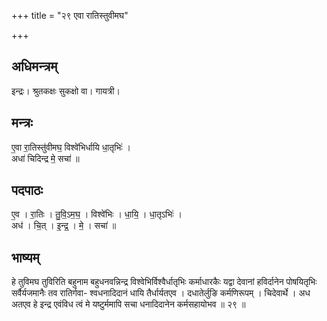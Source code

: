+++
title = "२९ एवा रातिस्तुवीमघ"

+++
## अधिमन्त्रम्
इन्द्रः। श्रुतकक्षः सुकक्षो वा। गायत्री।

## मन्त्रः
ए॒वा रा॒तिस्तु॑वीमघ॒ विश्वे॑भिर्धायि धा॒तृभिः॑ ।  
अधा॑ चिदिन्द्र मे॒ सचा॑ ॥

## पदपाठः
ए॒व । रा॒तिः । तु॒वि॒ऽम॒घ॒ । विश्वे॑भिः । धा॒यि॒ । धा॒तृऽभिः॑ ।  
अध॑ । चि॒त् । इ॒न्द्र॒ । मे॒ । सचा॑ ॥

## भाष्यम्
हे तुविमघ तुविरिति बहुनाम बहुधनवन्निन्द्र विश्वेभिर्विश्वैर्धातृभिः कर्माधारकैः यद्वा देवानां हविर्दानेन पोषयितृभिः सर्वैर्यजमानैः तव रातिर्गवा- श्वधनादिदानं धायि तैर्धार्यतएव । दधातेर्लुङि कर्मणिरूपम् । चिदेवार्थे । अध अतएव हे इन्द्र एवंविध त्वं मे यष्टुर्ममापि सचा धनादिदानेन कर्मसहायोभव ॥ २९ ॥